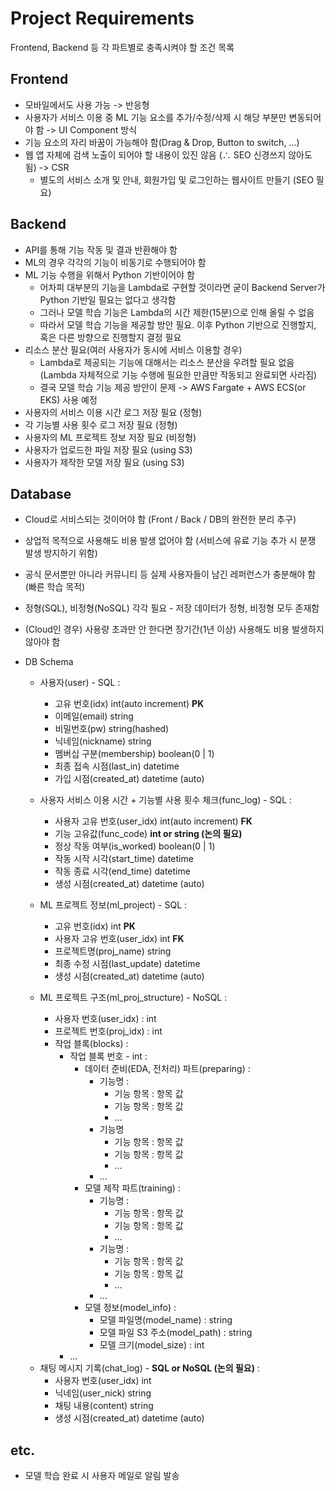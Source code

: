# Project Requirements
Frontend, Backend 등 각 파트별로 충족시켜야 할 조건 목록

## Frontend
- 모바일에서도 사용 가능 -> 반응형
- 사용자가 서비스 이용 중 ML 기능 요소를 추가/수정/삭제 시 해당 부분만 변동되어야 함 -> UI Component 방식
- 기능 요소의 자리 바꿈이 가능해야 함(Drag & Drop, Button to switch, ...)
- 웹 앱 자체에 검색 노출이 되어야 할 내용이 있진 않음 (∴ SEO 신경쓰지 않아도 됨) -> CSR
  - 별도의 서비스 소개 및 안내, 회원가입 및 로그인하는 웹사이트 만들기 (SEO 필요)

## Backend
- API를 통해 기능 작동 및 결과 반환해야 함
- ML의 경우 각각의 기능이 비동기로 수행되어야 함
- ML 기능 수행을 위해서 Python 기반이어야 함
  - 어차피 대부분의 기능을 Lambda로 구현할 것이라면 굳이 Backend Server가 Python 기반일 필요는 없다고 생각함
  - 그러나 모델 학습 기능은 Lambda의 시간 제한(15분)으로 인해 올릴 수 없음
  - 따라서 모델 학습 기능을 제공할 방안 필요. 이후 Python 기반으로 진행할지, 혹은 다른 방향으로 진행할지 결정 필요
- 리소스 분산 필요(여러 사용자가 동시에 서비스 이용할 경우)
  - Lambda로 제공되는 기능에 대해서는 리소스 분산을 우려할 필요 없음
  (Lambda 자체적으로 기능 수행에 필요한 만큼만 작동되고 완료되면 사라짐)
  - 결국 모델 학습 기능 제공 방안이 문제 -> AWS Fargate + AWS ECS(or EKS) 사용 예정
- 사용자의 서비스 이용 시간 로그 저장 필요 (정형)
- 각 기능별 사용 횟수 로그 저장 필요 (정형)
- 사용자의 ML 프로젝트 정보 저장 필요 (비정형)
- 사용자가 업로드한 파일 저장 필요 (using S3)
- 사용자가 제작한 모델 저장 필요 (using S3)

## Database
- Cloud로 서비스되는 것이어야 함 (Front / Back / DB의 완전한 분리 추구)
- 상업적 목적으로 사용해도 비용 발생 없어야 함 (서비스에 유료 기능 추가 시 분쟁 발생 방지하기 위함)
- 공식 문서뿐만 아니라 커뮤니티 등 실제 사용자들이 남긴 레퍼런스가 충분해야 함 (빠른 학습 목적)
- 정형(SQL), 비정형(NoSQL) 각각 필요 - 저장 데이터가 정형, 비정형 모두 존재함
- (Cloud인 경우) 사용량 초과만 안 한다면 장기간(1년 이상) 사용해도 비용 발생하지 않아야 함
- DB Schema
  - 사용자(user) - SQL :
    - 고유 번호(idx) int(auto increment) **PK**
    - 이메일(email) string
    - 비밀번호(pw) string(hashed)
    - 닉네임(nickname) string
    - 멤버십 구분(membership) boolean(0 | 1)
    - 최종 접속 시점(last_in) datetime
    - 가입 시점(created_at) datetime (auto)

  - 사용자 서비스 이용 시간 + 기능별 사용 횟수 체크(func_log) - SQL :
    - 사용자 고유 번호(user_idx) int(auto increment) **FK**
    - 기능 고유값(func_code) **int or string (논의 필요)**
    - 정상 작동 여부(is_worked) boolean(0 | 1)
    - 작동 시작 시각(start_time) datetime
    - 작동 종료 시각(end_time) datetime
    - 생성 시점(created_at) datetime (auto)

  - ML 프로젝트 정보(ml_project) - SQL :
    - 고유 번호(idx) int **PK**
    - 사용자 고유 번호(user_idx) int **FK**
    - 프로젝트명(proj_name) string
    - 최종 수정 시점(last_update) datetime
    - 생성 시점(created_at) datetime (auto)

  - ML 프로젝트 구조(ml_proj_structure) - NoSQL :
    - 사용자 번호(user_idx) : int
    - 프로젝트 번호(proj_idx) : int
    - 작업 블록(blocks) :
      - 작업 블록 번호 - int :
        - 데이터 준비(EDA, 전처리) 파트(preparing) :
          - 기능명 :
            - 기능 항목 : 항목 값
            - 기능 항목 : 항목 값
            - ...
          - 기능명
            - 기능 항목 : 항목 값
            - 기능 항목 : 항목 값
            - ...
          - ...
        - 모델 제작 파트(training) :
          - 기능명 :
            - 기능 항목 : 항목 값
            - 기능 항목 : 항목 값
            - ...
          - 기능명 :
            - 기능 항목 : 항목 값
            - 기능 항목 : 항목 값
            - ...
          - ...
        - 모델 정보(model_info) :
          - 모델 파일명(model_name) : string
          - 모델 파일 S3 주소(model_path) : string
          - 모델 크기(model_size) : int
      - ...

  <!-- - ML 모델 저장 경로(ml_model_path) - NoSQL :
    - 프로젝트 번호
      - 모델 파일명 : 모델 파일 S3 주소
      - 모델 파일명 : 모델 파일 S3 주소
      - ... -->

  - 채팅 메시지 기록(chat_log) - **SQL or NoSQL (논의 필요)** :
    - 사용자 번호(user_idx) int
    - 닉네임(user_nick) string
    - 채팅 내용(content) string
    - 생성 시점(created_at) datetime (auto)

## etc.
- 모델 학습 완료 시 사용자 메일로 알림 발송